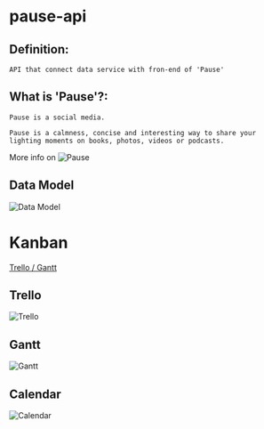# pause-api


## Definition:


    API that connect data service with fron-end of 'Pause' 


## What is 'Pause'?:

    Pause is a social media.

    Pause is a calmness, concise and interesting way to share your
    lighting moments on books, photos, videos or podcasts. 

More info on ![Pause](https://github.com/mediacloner/pause)



## Data Model


![Data Model](https://github.com/mediacloner/pause/blob/develop/DocSrc/dataModelv2.png)


# Kanban

[Trello / Gantt ](https://trello.com/b/sQLDfwlX)


## Trello
![Trello](https://github.com/mediacloner/pause/blob/develop/DocSrc/trello.png)

## Gantt

![Gantt](https://github.com/mediacloner/pause/blob/develop/DocSrc/gantt.png)


## Calendar

![Calendar](https://github.com/mediacloner/pause/blob/develop/DocSrc/calendar.png)